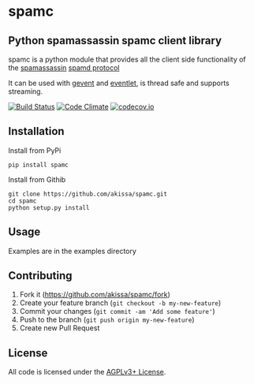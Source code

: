 # spamc


## Python spamassassin spamc client library

spamc is a python module that provides all the client side functionality of the
[spamassassin](https://spamassassin.apache.org)
[spamd protocol](https://github.com/apache/spamassassin/blob/trunk/spamd/PROTOCOL)

It can be used with [gevent](http://www.gevent.org) and [eventlet](http://www.eventlet.net),
is thread safe and supports streaming.

[![Build Status](https://travis-ci.org/akissa/spamc.svg)](https://travis-ci.org/akissa/spamc)
[![Code Climate](https://codeclimate.com/github/akissa/spamc/badges/gpa.svg)](https://codeclimate.com/github/akissa/spamc)
[![codecov.io](https://codecov.io/github/akissa/spamc/coverage.svg?branch=master)](https://codecov.io/github/akissa/spamc?branch=master)


## Installation

Install from PyPi

    pip install spamc

Install from Githib

    git clone https://github.com/akissa/spamc.git
    cd spamc
    python setup.py install

## Usage

Examples are in the examples directory

## Contributing

1. Fork it (https://github.com/akissa/spamc/fork)
2. Create your feature branch (`git checkout -b my-new-feature`)
3. Commit your changes (`git commit -am 'Add some feature'`)
4. Push to the branch (`git push origin my-new-feature`)
5. Create new Pull Request


## License

All code is licensed under the
[AGPLv3+ License](https://github.com/akissa/spamc/blob/master/LICENSE).
